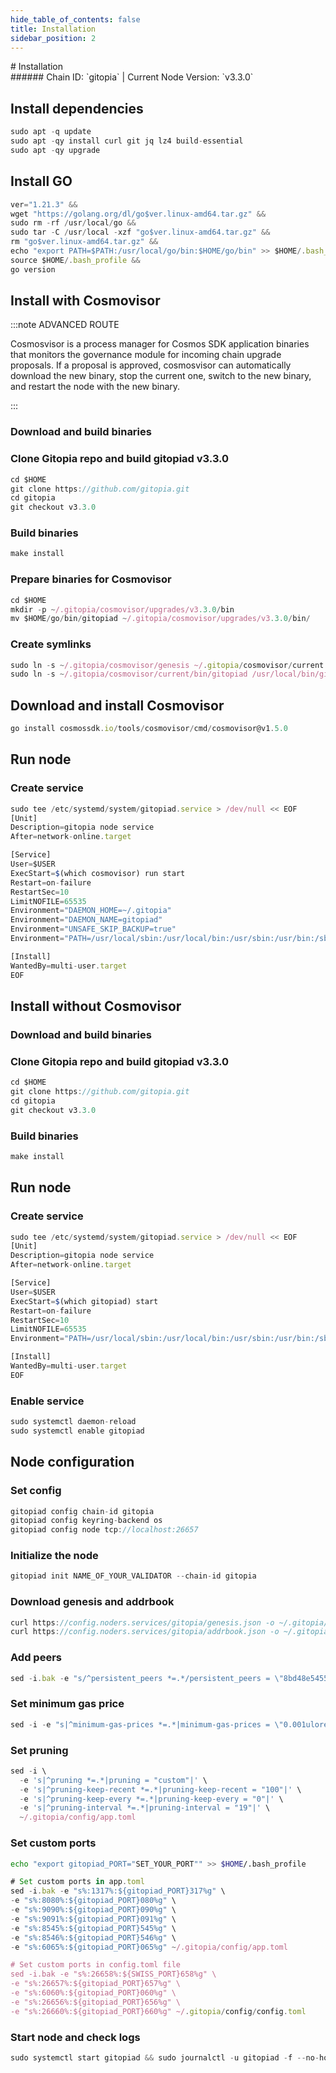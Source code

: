 ```yaml
---
hide_table_of_contents: false
title: Installation
sidebar_position: 2
---
```


<div class="h1-with-icon icon-gitopia">
# Installation
</div>
###### Chain ID: `gitopia` | Current Node Version: `v3.3.0`

## Install dependencies

```js
sudo apt -q update
sudo apt -qy install curl git jq lz4 build-essential
sudo apt -qy upgrade
```

## Install GO
```js
ver="1.21.3" &&
wget "https://golang.org/dl/go$ver.linux-amd64.tar.gz" &&
sudo rm -rf /usr/local/go &&
sudo tar -C /usr/local -xzf "go$ver.linux-amd64.tar.gz" &&
rm "go$ver.linux-amd64.tar.gz" &&
echo "export PATH=$PATH:/usr/local/go/bin:$HOME/go/bin" >> $HOME/.bash_profile &&
source $HOME/.bash_profile &&
go version
```

## Install with Cosmovisor
:::note ADVANCED ROUTE

Cosmosvisor is a process manager for Cosmos SDK application binaries that monitors the governance module for incoming chain upgrade proposals. If a proposal is approved, cosmosvisor can automatically download the new binary, stop the current one, switch to the new binary, and restart the node with the new binary.

:::
### Download and build binaries
### Clone Gitopia repo and build gitopiad v3.3.0
```js
cd $HOME
git clone https://github.com/gitopia.git
cd gitopia
git checkout v3.3.0
```

### Build binaries
```js
make install
```
### Prepare binaries for Cosmovisor
```js
cd $HOME
mkdir -p ~/.gitopia/cosmovisor/upgrades/v3.3.0/bin
mv $HOME/go/bin/gitopiad ~/.gitopia/cosmovisor/upgrades/v3.3.0/bin/
```

### Create symlinks
```js
sudo ln -s ~/.gitopia/cosmovisor/genesis ~/.gitopia/cosmovisor/current -f
sudo ln -s ~/.gitopia/cosmovisor/current/bin/gitopiad /usr/local/bin/gitopiad -f
```

## Download and install Cosmovisor
```js
go install cosmossdk.io/tools/cosmovisor/cmd/cosmovisor@v1.5.0
```

## Run node
### Create service
```js
sudo tee /etc/systemd/system/gitopiad.service > /dev/null << EOF
[Unit]
Description=gitopia node service
After=network-online.target

[Service]
User=$USER
ExecStart=$(which cosmovisor) run start
Restart=on-failure
RestartSec=10
LimitNOFILE=65535
Environment="DAEMON_HOME=~/.gitopia"
Environment="DAEMON_NAME=gitopiad"
Environment="UNSAFE_SKIP_BACKUP=true"
Environment="PATH=/usr/local/sbin:/usr/local/bin:/usr/sbin:/usr/bin:/sbin:/bin:/usr/games:/usr/local/games:/snap/bin:~/.gitopia/cosmovisor/current/bin"

[Install]
WantedBy=multi-user.target
EOF
```

## Install without Cosmovisor

### Download and build binaries
### Clone Gitopia repo and build gitopiad v3.3.0
```js
cd $HOME
git clone https://github.com/gitopia.git
cd gitopia
git checkout v3.3.0
```

### Build binaries
```js
make install
```

## Run node
### Create service
```js
sudo tee /etc/systemd/system/gitopiad.service > /dev/null << EOF
[Unit]
Description=gitopia node service
After=network-online.target

[Service]
User=$USER
ExecStart=$(which gitopiad) start
Restart=on-failure
RestartSec=10
LimitNOFILE=65535
Environment="PATH=/usr/local/sbin:/usr/local/bin:/usr/sbin:/usr/bin:/sbin:/bin:/usr/games:/usr/local/games:/snap/bin"

[Install]
WantedBy=multi-user.target
EOF
```

### Enable service
```js
sudo systemctl daemon-reload
sudo systemctl enable gitopiad
```

## Node configuration
### Set config
```js
gitopiad config chain-id gitopia
gitopiad config keyring-backend os
gitopiad config node tcp://localhost:26657
```

### Initialize the node
```js
gitopiad init NAME_OF_YOUR_VALIDATOR --chain-id gitopia
```

### Download genesis and addrbook
```js
curl https://config.noders.services/gitopia/genesis.json -o ~/.gitopia/config/genesis.json
curl https://config.noders.services/gitopia/addrbook.json -o ~/.gitopia/config/addrbook.json
```
### Add peers
```js
sed -i.bak -e "s/^persistent_peers *=.*/persistent_peers = \"8bd48e54552f091c1d8f194515754ab6ed74f054@gitopia-rpc.noders.services:19656\"/" ~/.gitopia/config/config.toml
```

### Set minimum gas price
```js
sed -i -e "s|^minimum-gas-prices *=.*|minimum-gas-prices = \"0.001ulore\"|" ~/.gitopia/config/app.toml
```
### Set pruning
```js
sed -i \
  -e 's|^pruning *=.*|pruning = "custom"|' \
  -e 's|^pruning-keep-recent *=.*|pruning-keep-recent = "100"|' \
  -e 's|^pruning-keep-every *=.*|pruning-keep-every = "0"|' \
  -e 's|^pruning-interval *=.*|pruning-interval = "19"|' \
  ~/.gitopia/config/app.toml
```

### Set custom ports

```bash
echo "export gitopiad_PORT="SET_YOUR_PORT"" >> $HOME/.bash_profile
```

```js
# Set custom ports in app.toml
sed -i.bak -e "s%:1317%:${gitopiad_PORT}317%g" \
-e "s%:8080%:${gitopiad_PORT}080%g" \
-e "s%:9090%:${gitopiad_PORT}090%g" \
-e "s%:9091%:${gitopiad_PORT}091%g" \
-e "s%:8545%:${gitopiad_PORT}545%g" \
-e "s%:8546%:${gitopiad_PORT}546%g" \
-e "s%:6065%:${gitopiad_PORT}065%g" ~/.gitopia/config/app.toml

# Set custom ports in config.toml file
sed -i.bak -e "s%:26658%:${SWISS_PORT}658%g" \
-e "s%:26657%:${gitopiad_PORT}657%g" \
-e "s%:6060%:${gitopiad_PORT}060%g" \
-e "s%:26656%:${gitopiad_PORT}656%g" \
-e "s%:26660%:${gitopiad_PORT}660%g" ~/.gitopia/config/config.toml
```

### Start node and check logs
```js
sudo systemctl start gitopiad && sudo journalctl -u gitopiad -f --no-hostname -o cat
```
